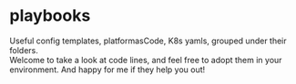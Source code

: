 # playbooks
Useful config templates, platformasCode, K8s yamls, grouped under their folders.  
Welcome to take a look at code lines, and feel free to adopt them in your environment. And happy for me if they help you out!
